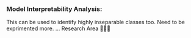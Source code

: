 ### Model Interpretability Analysis:
This can be used to identify highly inseparable classes too. Need to be exprimented more. ... Research Area 🤗🤗🤗

